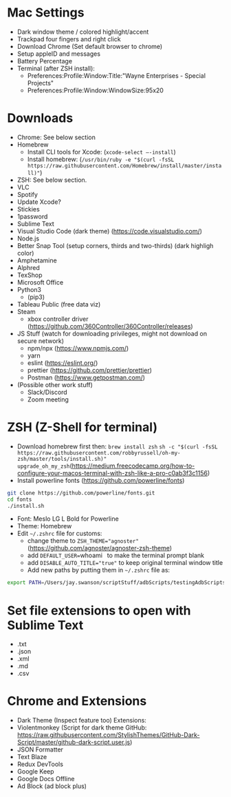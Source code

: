 # Mac Settings
- Dark window theme / colored highlight/accent
- Trackpad four fingers and right click
- Download Chrome (Set default browser to chrome)
- Setup appleID and messages
- Battery Percentage
- Terminal (after ZSH install):
	- Preferences:Profile:Window:Title:"Wayne Enterprises - Special Projects"
	- Preferences:Profile:Window:WindowSize:95x20

# Downloads
- Chrome: See below section
- Homebrew
	- Install CLI tools for Xcode: (`xcode-select —-install`)
	- Install homebrew: (`/usr/bin/ruby -e "$(curl -fsSL https://raw.githubusercontent.com/Homebrew/install/master/install)"`)
- ZSH: See below section.
- VLC
- Spotify
- Update Xcode?
- Stickies
- 1password
- Sublime Text
- Visual Studio Code (dark theme) (https://code.visualstudio.com/)
- Node.js
- Better Snap Tool (setup corners, thirds and two-thirds) (dark highligh color)
- Amphetamine
- Alphred
- TexShop
- Microsoft Office
- Python3
	- (pip3)
- Tableau Public (free data viz)
- Steam
	- xbox controller driver (https://github.com/360Controller/360Controller/releases)
- JS Stuff (watch for downloading privileges, might not download on secure network)
	- npm/npx (https://www.npmjs.com/)
	- yarn
	- eslint (https://eslint.org/)
	- prettier (https://github.com/prettier/prettier)
	- Postman (https://www.getpostman.com/)
- (Possible other work stuff)
	- Slack/Discord
	- Zoom meeting

# ZSH (Z-Shell for terminal)
- Download homebrew first then: `brew install zsh` `sh -c "$(curl -fsSL https://raw.githubusercontent.com/robbyrussell/oh-my-zsh/master/tools/install.sh)"` `upgrade_oh_my_zsh`(https://medium.freecodecamp.org/how-to-configure-your-macos-terminal-with-zsh-like-a-pro-c0ab3f3c1156)
- Install powerline fonts (https://github.com/powerline/fonts)
```bash
git clone https://github.com/powerline/fonts.git
cd fonts
./install.sh
```
- Font: Meslo LG L Bold for Powerline
- Theme: Homebrew
- Edit `~/.zshrc` file for customs:
	- change theme to `ZSH_THEME="agnoster"` (https://github.com/agnoster/agnoster-zsh-theme)
	- add `DEFAULT_USER=`whoami` ` to make the terminal prompt blank
	- add `DISABLE_AUTO_TITLE="true"` to keep original terminal window title
	- Add new paths by putting them in `~/.zshrc` file as:
```bash
export PATH=/Users/jay.swanson/scriptStuff/adbScripts/testingAdbScripts/:$PATH
```

# Set file extensions to open with Sublime Text
- .txt
- .json
- .xml
- .md
- .csv

# Chrome and Extensions
- Dark Theme (Inspect feature too)
Extensions:
- Violentmonkey (Script for dark theme GitHub: https://raw.githubusercontent.com/StylishThemes/GitHub-Dark-Script/master/github-dark-script.user.js)
- JSON Formatter
- Text Blaze
- Redux DevTools
- Google Keep
- Google Docs Offline
- Ad Block (ad block plus)




